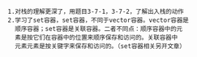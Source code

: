     1.对栈的理解更深了，用题目3-7-1，3-7-2，了解出入栈的动作
    2.学习了set容器，set容器，不同于vector容器。vector容器是
      顺序容器；set容器是关联容器。二者不同点：顺序容器中的元
      素是按它们在容器中的位置来顺序保存和访问的。关联容器中
      元素元素是按关键字来保存和访问的。（set容器相关另开文章）
